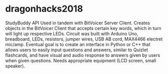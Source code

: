# dragonhacks2018
StudyBuddy API
Used in tandem with BitVoicer Server Client. Creates objects in the BitVoicer Client that accepts certain key words, which in turn will light up respective LEDs. Circuit was built with Arduino Uno, breadboard, LEDs, resistors, jumper wires, USB AB cord, MAX4466 electret mic/amp. Eventual goal is to create an interface in Python or C++ that allows users to easily input questions and answers, similar to Quizlet flashcards, and have visual and audio response to answers given by users when given questions. Needs appropriate equipment (LCD screen, small speaker).
